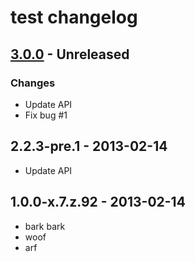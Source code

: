 # test changelog

## [3.0.0] - Unreleased

### Changes
* Update API
* Fix bug #1

## 2.2.3-pre.1 - 2013-02-14
* Update API

## 1.0.0-x.7.z.92 - 2013-02-14
* bark bark
* woof
* arf

[3.0.0]: http://npmpjs.com
